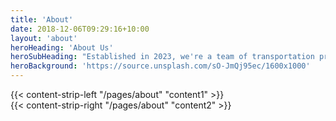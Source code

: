 ```yaml
---
title: 'About'
date: 2018-12-06T09:29:16+10:00
layout: 'about'
heroHeading: 'About Us'
heroSubHeading: "Established in 2023, we're a team of transportation professionals from academia, government industry volunteering to push public transport research stronger in Australasia"
heroBackground: 'https://source.unsplash.com/sO-JmQj95ec/1600x1000'
---
```

<div>
{{< content-strip-left "/pages/about" "content1" >}}
</div>
<div>
{{< content-strip-right "/pages/about" "content2" >}}
</div>

